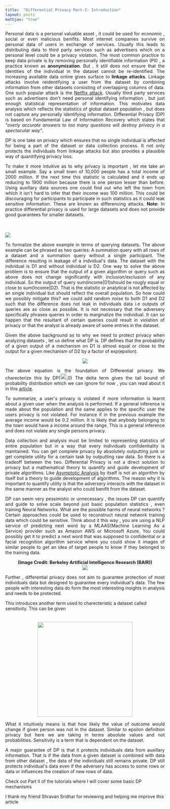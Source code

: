 ```yaml
---
title:  "Differential Privacy Part-I: Introduction"
layout: posts
mathjax: "true"
---
```


<p style="text-align:justify">Personal data is a personal valuable asset , it could be used for economic , social or even malicious benifits. Most internet companies survive on personal data of users in exchange of services. Usually this leads to distributing data to third party services such as advertisers which on a personal level could be a privacy violation. The most common practice to keep data private is by removing personally identifiable information (PII) , a practice known as <b>anonymization</b>. But , it still does not ensure that the identities of the individual in the dataset cannot be re-identified. The increasing available data online gives surface to <b>linkage attacks</b>. Linkage attacks involve reidentifying a user from the dataset by combining information from other datasets consisting of overlapping columns of data. One such popular attack is the <a href="https://arxiv.org/abs/cs/0610105">Netflix attack</a>. Usually third party services such as advertisers don't need personal identifying information , but just enough statistical representation of information. This motivates data analysis which reflects the statistics of global dataset population , but does not capture any personally identifying information. 
Differential Privacy (DP) is based on Fundamental Law of Information Recovery which states that <i>"overly accurate answers to too many questions will destroy privacy in a spectacular way"</i>.
<p style="text-align:justify">DP is one take on privacy which ensures that no single individual is affected for being a part of the dataset or data collection process. It not only protects the individuals from linkage attacks but also provides a plausible way of quanitifying privacy loss. </p>
<p style="text-align:justify">To make it more intuitive as to why privacy is important , let me take an small example. Say a small town of 10,000 people has a total income of 2000 million. If the next time this statistic is calculated and it ends up reducing to 1900 million because there is one person lesser than before. Using auxillary data sources one could find out who left the town from which it isn't hard to infer that their income was 100 million. This could be discouraging for participants to participate in such statistics as it could leak sensitive information. These are known as differencing attacks. <b>Note:</b> In practice differential privacy is used for large datasets and does not provide good guarantees for smaller datasets.</p>
<br />
<br />
<img src="https://camo.githubusercontent.com/ea990895b47703d5d7292bab7285ddd37f2f7497/687474703a2f2f636c6576657268616e732e696f2f6173736574732f646966666572656e7469616c2d707269766163792e706e67">
<p style="text-align:justify">To formalize the above example in terms of querying datasets. The above example can be phrased as two queries: A summation query with all rows of a dataset and a summation query without a single participant. The difference resulting in leakage of a indvidual's data. The dataset with the indvidual is D1 and without individual is D2. One way to solve the above problem is to ensure that the output of a given algorithm or query such as above does not change significantly with inclusion/exclusion of any individual. So the output of query sum(Income|D1)should be rougly equal or close to sum(Income|D2). That is the statistic or analytical is not affected by an single individual but should reflect the overall population. So how could we possibly mitigate this? we could add random noise to both D1 and D2 such that the difference does not leak in individuals data i.e outputs of queries are as close as possible. It is not necessary that the adversery specifically phrases queries in order to marginalize the individual. It can so happen that the resultant of certain queries could result in violation of privacy or that the analyst is already aware of some entries in the dataset.</p>
<p style="text-align:justify">Given the above background as to why we need to protect privacy when analyzing datasets , let us define what DP is. DP defines that the probability of a given output of a mechanism on D1 is almost equal or close to the output for a given mechanism of D2 by a factor of exp(epsilon).</p>
<div style="text-align:center">
<img src="https://camo.githubusercontent.com/4385679354702242ee6e3add8589a716afbaa80b/68747470733a2f2f77696b696d656469612e6f72672f6170692f726573745f76312f6d656469612f6d6174682f72656e6465722f7376672f61333136306464373736633361313834313136373437623333666266643736333935356337656131">
</div>
<p style="text-align:justify">
The above equation is the foundation of Differential privacy.
We charecterize this by DP(<img height="20" width="20" src="https://camo.githubusercontent.com/fbcc26741027732b93efb1ba96c51dd79b6dc404/68747470733a2f2f63646e322e69636f6e66696e6465722e636f6d2f646174612f69636f6e732f677265656b2d6c6174696e2d73796d626f6c732f32342f657073696c6f6e2d3132382e706e67">,0)
The delta term gives the tail bound of probability distribution which we can ignore for now , you can read about it in this <a href="https://desfontain.es/privacy/privacy-loss-random-variable.html">article</a>.
<p style="text-align:justify">To summarize, a user's privacy is violated if more information is learnt about a given user when the analysis is performed. If a general inference is made about the population and the same applies to the specific user the users privacy is not violated. For instance if in the previous example the average income would be 0.2 million. It is likely that anybody belonging to the town would have a income around the range. This is a general inference and does not violate any single persons privacy. </p>
<p style="text-align:justify">Data collection and analysis must be limited to representing statistics of entire population but in a way that every individuals confidentiality is maintained.
You can get complete privacy by absolutely outputting junk or get complete utility for a certain task by outputting raw data. So there is a tradeoff between the two. Differential Privacy is not a direct solution to privacy but a mathematical theory to quantify and guide development of private algorithms. Like <a href="https://en.wikipedia.org/wiki/Asymptotic_analysis">Asymptotic Analysis</a> by itself is not an algorithm by itself but a theory to guide development of algorithms. The reason why it is important to quantify utility is that the adversery interacts with the dataset in the same manner as the analyst who could benifit from the dataset.</p>
<p style="text-align:justify">DP can seem very pessimistic or unnecessary , the issues DP can quantify and guide to solve scale beyond just basic population statistics , even training Neural Networks. What are the possible harms of neural networks ? Certain approaches could be used to reconstruct neural network training data which could be sensitive.  Think about it this way , you are using a NLP service of predicting next word by a MLAAS(Machine Learning As a Service) provider such as Amazon AWS or Microsoft Azure. You could possibly get it to predict a next word that was supposed to confidential or a facial recognition algorithm service where you could show it images of similar people to get an idea of target people to know if they belonged to the training data.</p>
<center>
 <b style="font-size:14px">(Image Credit: Berkeley Artificial Intelligence Research (BAIR))</b>
 <br />
<img src="https://bair.berkeley.edu/static/blog/memorization/predictive_models_2x.png">
</center>
<p style="text-align:justify">Further , differential privacy does not aim to guarantee protection of most individuals data but designed to guarantee every individual's data. The few people with interesting data do form the most interesting insights in analysis and needs to be protected.</p>
This introduces another term used to charecteristic a dataset called sensitivity. This can be given
<div style="text-align:center">
<br />
<br />
<center>
<img height="300px" src="https://camo.githubusercontent.com/8f3ce8461e79cf3bb8e7294e36f4fe5e5f8d207e/68747470733a2f2f77696b696d656469612e6f72672f6170692f726573745f76312f6d656469612f6d6174682f72656e6465722f7376672f32646637386532613936666366376166393065336236303366386535373263383337666138303739">
 </center>
</div>
<p style="text-align:justify">What it intuitively means is that how likely the value of outcome would change if given person was not in the dataset. Similar to epsilon definition privacy but here we are taking in terms absolute values and not probabilities. Sensitivity is a term that is dependent on the dataset.
<p style="text-align:justify">A major guarantee of DP is that it protects individuals data from auxillary information. That is if the data from a given dataset is combined with data from other dataset , the data of the individuals still remains private. DP still protects individual's data even if the adversery has access to some rows or data or influences the creation of new rows of data.</p>
Check out Part II of the tutorials where I will cover some basic DP mechanisms
<p>I thank my friend Shravan Sridhar for reviewing and helping me improve this article</p>
